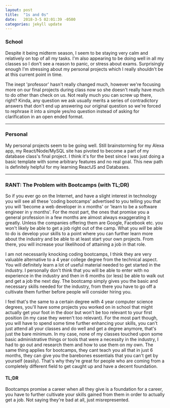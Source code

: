 ```yaml
---
layout: post
title:  "1s and 0s"
date:   2018-3-5 02:01:39 -0500
categories: jekyll update
---
```


### School
Despite it being midterm season, I seem to be staying very calm and relatively on top of all my tasks. I'm also appearing to be doing well in all my classes so I don't see a reason to panic, or stress about exams. Surprisingly enough I'm stressing about my personal projects which I really shouldn't be at this current point in time.



The inept 'professor' hasn't really changed much, however we're focusing more on our final projects during class now so she doesn't really have much to do other than check on us. Not really much you can screw up there, right? Kinda, any question we ask usually merits a series of contradictory answers that don't end up answering our original question so we're forced to rephrase it into a simple yes/no question instead of asking for clarification in an open ended format.

---

### Personal
My personal projects seem to be going well. Still brainstorming for my Alexa app, my React/Node/MySQL site has pivoted to become a part of my database class's final project. I think it's for the best since I was just doing a basic template with some arbitrary features and no real goal. This new path is definitely helpful for my learning ReactJS and Databases.

---

### RANT: The Problem with Bootcamps (with TL;DR)
So if you ever go on the Internet, and have a slight interest in technology you will see all these 'coding bootcamps' advertised to you telling you that you will 'become a web developer in x months' or 'learn to be a software engineer in y months'. For the most part, the ones that promise you a general profession in a few months are almost always exaggerating it greatly. Unless the companies offering them are Google, Facebook etc. you won't likely be able to get a job right out of the camp. What you *will* be able to do is develop your skills to a point where you can further learn more about the industry and be able to at least start your own projects. From there, you will increase your likelihood of attaining a job in that role.



I am not necessarily knocking coding bootcamps, I think they are very valuable alternative to a 4 year college degree from the technical aspect. You will definitely learn a lot of useful material needed to get started in the industry. I personally don't think that you will be able to enter with no experience in the industry and then in 6 months (or less) be able to walk out and get a job the next day. The bootcamp simply gives you the basic and necessary skills needed for the industry, from there you have to go off a cultivate them further before people will consider hiring you. 



I feel that's the same to a certain degree with 4 year computer science degrees, you'll have some projects you worked on in school that might actually get your foot in the door but won't be too relevant to your first position (in my case they weren't too relevant). For the most part though, you will have to spend some time further enhancing your skills, you can't just attend all your classes and do well and get a degree anymore, that's just the bare minimum. In my case, none of my classes touched upon some basic administrative things or tools that were a necessity in the industry, I had to go out and research them and how to use them on my own. The same thing applies for bootcamps, they cant teach you all that in just 6 months, they can give you the barebones essentials that you can't get by yourself (easily). That's why they're great for people who are coming from a completely different field to get caught up and have a decent foundation.



#### TL;DR
Bootcamps promise a career when all they give is a foundation for a career, you have to further cultivate your skills gained from them in order to actually get a job. Not saying they're bad at all, just misrepresented.

